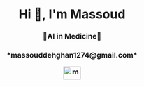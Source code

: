 <h1 align="center">Hi 👋, I'm Massoud</h1>


<h3 align="center">💚AI in Medicine💚 </h3>

<h3 align="center"> *massouddehghan1274@gmail.com*


<p align="center"> <a href="https://linkedin.com/in/massouddehghan" target="blank"><img align="center" src="https://raw.githubusercontent.com/rahuldkjain/github-profile-readme-generator/master/src/images/icons/Social/linked-in-alt.svg" alt="massouddehghan" height="30" width="40" /></a>
</p>
